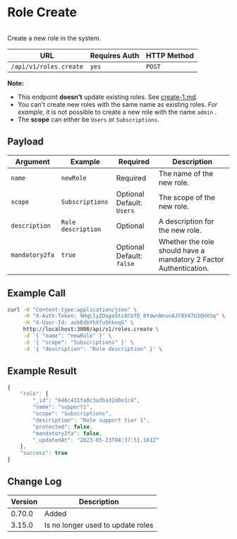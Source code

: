 # Role Create

<figure><img src="../../../../../../.gitbook/assets/enterprise.jpg" alt=""><figcaption></figcaption></figure>

Create a new role in the system.

| URL                    | Requires Auth | HTTP Method |
| ---------------------- | ------------- | ----------- |
| `/api/v1/roles.create` | `yes`         | `POST`      |

**Note:**

* This endpoint **doesn't** update existing roles. See [create-1.md](create-1.md "mention").
* You can't create new roles with the same name as existing roles. _For example,_ it is not possible to create a new role with the name `admin` .
* The **scope** can either be `Users` or `Subscriptions`.

## Payload

| Argument       | Example            | Required                  | Description                                                       |
| -------------- | ------------------ | ------------------------- | ----------------------------------------------------------------- |
| `name`         | `newRole`          | Required                  | The name of the new role.                                         |
| `scope`        | `Subscriptions`    | Optional Default: `Users` | The scope of the new role.                                        |
| `description`  | `Role description` | Optional                  | A description for the new role.                                   |
| `mandatory2fa` | `true`             | Optional Default: `false` | Whether the role should have a mandatory 2 Factor Authentication. |

## Example Call

```bash
curl -H "Content-type:application/json" \
     -H "X-Auth-Token: 9HqLlyZOugoStsXCUfD_0YdwnNnunAJF8V47U3QHXSq" \
     -H "X-User-Id: aobEdbYhXfu5hkeqG" \
     http://localhost:3000/api/v1/roles.create \
     -d '{ "name": "newRole" }' \
     -d '{ "scope": "Subscriptions" }' \
     -d '{ "description": "Role description" }' \
```

## Example Result

```javascript
{
    "role": {
        "_id": "646c431fa8c3a3ba32d0e1c4",
        "name": "support1",
        "scope": "Subscriptions",
        "description": "Role support tier 1",
        "protected": false,
        "mandatory2fa": false,
        "_updatedAt": "2023-05-23T04:37:51.161Z"
    },
    "success": true
}
```

## Change Log

| Version | Description                       |
| ------- | --------------------------------- |
| 0.70.0  | Added                             |
| 3.15.0  | Is no longer used to update roles |
